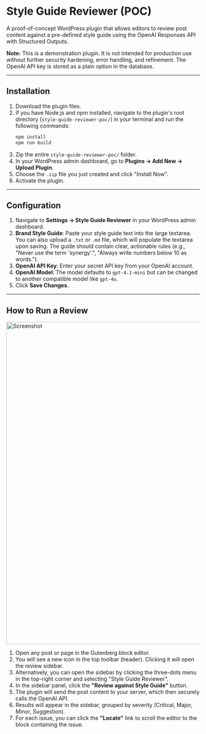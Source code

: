# Style Guide Reviewer (POC)

A proof-of-concept WordPress plugin that allows editors to review post content against a pre-defined style guide using the OpenAI Responses API with Structured Outputs.

**Note:** This is a demonstration plugin. It is not intended for production use without further security hardening, error handling, and refinement. The OpenAI API key is stored as a plain option in the database.

---

## Installation

1.  Download the plugin files.
2.  If you have Node.js and npm installed, navigate to the plugin's root directory (`style-guide-reviewer-poc/`) in your terminal and run the following commands:
    ```bash
    npm install
    npm run build
    ```
3.  Zip the entire `style-guide-reviewer-poc/` folder.
4.  In your WordPress admin dashboard, go to **Plugins → Add New → Upload Plugin**.
5.  Choose the `.zip` file you just created and click "Install Now".
6.  Activate the plugin.

---

## Configuration

1.  Navigate to **Settings → Style Guide Reviewer** in your WordPress admin dashboard.
2.  **Brand Style Guide**: Paste your style guide text into the large textarea. You can also upload a `.txt` or `.md` file, which will populate the textarea upon saving. The guide should contain clear, actionable rules (e.g., "Never use the term 'synergy'.", "Always write numbers below 10 as words.").
3.  **OpenAI API Key**: Enter your secret API key from your OpenAI account.
4.  **OpenAI Model**: The model defaults to `gpt-4.1-mini` but can be changed to another compatible model like `gpt-4o`.
5.  Click **Save Changes**.

---

## How to Run a Review

<img src="https://github.com/user-attachments/assets/c435a7b8-fe77-4a1d-beae-d4bd589a2d7a" alt="Screenshot" width="840">

1.  Open any post or page in the Gutenberg block editor.
2.  You will see a new icon in the top toolbar (header). Clicking it will open the review sidebar.
3.  Alternatively, you can open the sidebar by clicking the three-dots menu in the top-right corner and selecting "Style Guide Reviewer".
4.  In the sidebar panel, click the **"Review against Style Guide"** button.
5.  The plugin will send the post content to your server, which then securely calls the OpenAI API.
6.  Results will appear in the sidebar, grouped by severity (Critical, Major, Minor, Suggestion).
7.  For each issue, you can click the **"Locate"** link to scroll the editor to the block containing the issue.